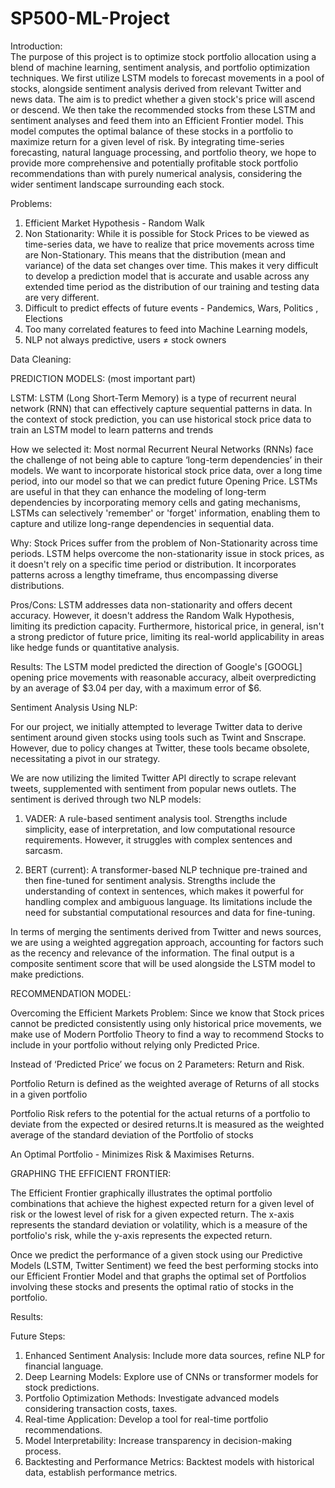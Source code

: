 # SP500-ML-Project
Introduction:  
The purpose of this project is to optimize stock portfolio allocation using a blend of machine learning, sentiment analysis, and portfolio optimization techniques. We first utilize LSTM models to forecast movements in a pool of stocks, alongside sentiment analysis derived from relevant Twitter and news data. The aim is to predict whether a given stock's price will ascend or descend. We then take the recommended stocks from these LSTM and sentiment analyses and feed them into an Efficient Frontier model. This model computes the optimal balance of these stocks in a portfolio to maximize return for a given level of risk. By integrating time-series forecasting, natural language processing, and portfolio theory, we hope to provide more comprehensive and potentially profitable stock portfolio recommendations than with purely numerical analysis, considering the wider sentiment landscape surrounding each stock.

Problems: 
1) Efficient Market Hypothesis - Random Walk
2) Non Stationarity: While it is possible for Stock Prices to be viewed as time-series data, we have to realize that price movements across time are Non-Stationary. This means that the distribution (mean and variance) of the data set changes over time. This makes it very difficult to develop a prediction model that is accurate and usable across any extended time period as the distribution of our training and testing data are very different.
3) Difficult to predict effects of future events - Pandemics, Wars, Politics , Elections 
4) Too many correlated features to feed into Machine Learning models, 
5) NLP not always predictive, users ≠ stock owners

Data Cleaning: 

PREDICTION MODELS: (most important part) 

LSTM: LSTM (Long Short-Term Memory) is a type of recurrent neural network (RNN) that can effectively capture sequential patterns in data. In the context of stock prediction, you can use historical stock price data to train an LSTM model to learn patterns and trends

How we selected it: 
Most normal Recurrent Neural Networks (RNNs) face the challenge of not being able to capture ‘long-term dependencies’ in their models. We want to incorporate historical stock price data, over a long time period, into our model so that we can predict future Opening Price. LSTMs are useful in that they can enhance the modeling of long-term dependencies by incorporating memory cells and gating mechanisms, LSTMs can selectively 'remember' or 'forget' information, enabling them to capture and utilize long-range dependencies in sequential data.

Why: 
Stock Prices suffer from the problem of Non-Stationarity across time periods. LSTM helps overcome the non-stationarity issue in stock prices, as it doesn't rely on a specific time period or distribution. It incorporates patterns across a lengthy timeframe, thus encompassing diverse distributions.

Pros/Cons: LSTM addresses data non-stationarity and offers decent accuracy. However, it doesn't address the Random Walk Hypothesis, limiting its prediction capacity. Furthermore, historical price, in general, isn't a strong predictor of future price, limiting its real-world applicability in areas like hedge funds or quantitative analysis.

Results:
The LSTM model predicted the direction of Google's [GOOGL] opening price movements with reasonable accuracy, albeit overpredicting by an average of $3.04 per day, with a maximum error of $6.





Sentiment Analysis Using NLP:

For our project, we initially attempted to leverage Twitter data to derive sentiment around given stocks using tools such as Twint and Snscrape. However, due to policy changes at Twitter, these tools became obsolete, necessitating a pivot in our strategy.

We are now utilizing the limited Twitter API directly to scrape relevant tweets, supplemented with sentiment from popular news outlets. The sentiment is derived through two NLP models:

1. VADER: A rule-based sentiment analysis tool. Strengths include simplicity, ease of interpretation, and low computational resource requirements. However, it struggles with complex sentences and sarcasm.

2. BERT (current): A transformer-based NLP technique pre-trained and then fine-tuned for sentiment analysis. Strengths include the understanding of context in sentences, which makes it powerful for handling complex and ambiguous language. Its limitations include the need for substantial computational resources and data for fine-tuning.

In terms of merging the sentiments derived from Twitter and news sources, we are using a weighted aggregation approach, accounting for factors such as the recency and relevance of the information. The final output is a composite sentiment score that will be used alongside the LSTM model to make predictions. 


RECOMMENDATION MODEL:

Overcoming the Efficient Markets Problem:
Since we know that Stock prices cannot be predicted consistently using only historical price movements, we make use of Modern Portfolio Theory to find a way to recommend Stocks to include in your portfolio without relying only Predicted Price.  

Instead of ‘Predicted Price’ we focus on 2 Parameters: Return and Risk. 

Portfolio Return is defined as the weighted average of Returns of all stocks in a given portfolio

Portfolio Risk refers to the potential for the actual returns of a portfolio to deviate from the expected or desired returns.It is measured as the weighted average of the standard deviation of the Portfolio of stocks

An Optimal Portfolio - Minimizes  Risk & Maximises Returns. 

GRAPHING THE EFFICIENT FRONTIER: 

The Efficient Frontier graphically illustrates the optimal portfolio combinations that achieve the highest expected return for a given level of risk or the lowest level of risk for a given expected return. The x-axis represents the standard deviation or volatility, which is a measure of the portfolio's risk, while the y-axis represents the expected return.

Once we predict the performance of a given stock using our Predictive Models (LSTM, Twitter Sentiment) we feed the best performing stocks into our Efficient Frontier Model and that graphs the optimal set of Portfolios involving these stocks and presents the optimal ratio of stocks in the portfolio.






Results: 
<need to include sample portfolio> 
 

Future Steps: 
1. Enhanced Sentiment Analysis: Include more data sources, refine NLP for financial language.
2. Deep Learning Models: Explore use of CNNs or transformer models for stock predictions.
3. Portfolio Optimization Methods: Investigate advanced models considering transaction costs, taxes.
4. Real-time Application: Develop a tool for real-time portfolio recommendations.
5. Model Interpretability: Increase transparency in decision-making process.
6. Backtesting and Performance Metrics: Backtest models with historical data, establish performance metrics.
